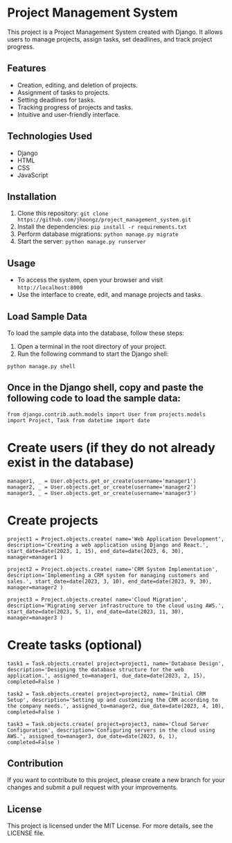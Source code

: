 # Project Management System

This project is a Project Management System created with Django. It allows users to manage projects, assign tasks, set deadlines, and track project progress.

## Features
- Creation, editing, and deletion of projects.
- Assignment of tasks to projects.
- Setting deadlines for tasks.
- Tracking progress of projects and tasks.
- Intuitive and user-friendly interface.

## Technologies Used
- Django
- HTML
- CSS
- JavaScript

## Installation
1. Clone this repository: `git clone https://github.com/jhoongz/project_management_system.git`
2. Install the dependencies: `pip install -r requirements.txt`
3. Perform database migrations: `python manage.py migrate`
4. Start the server: `python manage.py runserver`

## Usage
- To access the system, open your browser and visit `http://localhost:8000`
- Use the interface to create, edit, and manage projects and tasks.

## Load Sample Data
To load the sample data into the database, follow these steps:
1. Open a terminal in the root directory of your project.
2. Run the following command to start the Django shell:

`python manage.py shell`

## Once in the Django shell, copy and paste the following code to load the sample data:

`from django.contrib.auth.models import User
from projects.models import Project, Task
from datetime import date`

# Create users (if they do not already exist in the database)
`manager1, _ = User.objects.get_or_create(username='manager1')
manager2, _ = User.objects.get_or_create(username='manager2')
manager3, _ = User.objects.get_or_create(username='manager3')`

# Create projects
`project1 = Project.objects.create(
    name='Web Application Development',
    description='Creating a web application using Django and React.',
    start_date=date(2023, 1, 15),
    end_date=date(2023, 6, 30),
    manager=manager1
)`

`project2 = Project.objects.create(
    name='CRM System Implementation',
    description='Implementing a CRM system for managing customers and sales.',
    start_date=date(2023, 3, 10),
    end_date=date(2023, 9, 30),
    manager=manager2
)`

`project3 = Project.objects.create(
    name='Cloud Migration',
    description='Migrating server infrastructure to the cloud using AWS.',
    start_date=date(2023, 5, 1),
    end_date=date(2023, 11, 30),
    manager=manager3
)`

# Create tasks (optional)
`task1 = Task.objects.create(
    project=project1,
    name='Database Design',
    description='Designing the database structure for the web application.',
    assigned_to=manager1,
    due_date=date(2023, 2, 15),
    completed=False
)`

`task2 = Task.objects.create(
    project=project2,
    name='Initial CRM Setup',
    description='Setting up and customizing the CRM according to the company needs.',
    assigned_to=manager2,
    due_date=date(2023, 4, 10),
    completed=False
)`

`task3 = Task.objects.create(
    project=project3,
    name='Cloud Server Configuration',
    description='Configuring servers in the cloud using AWS.',
    assigned_to=manager3,
    due_date=date(2023, 6, 1),
    completed=False
)`

## Contribution
If you want to contribute to this project, please create a new branch for your changes and submit a pull request with your improvements.

## License
This project is licensed under the MIT License. For more details, see the LICENSE file.

